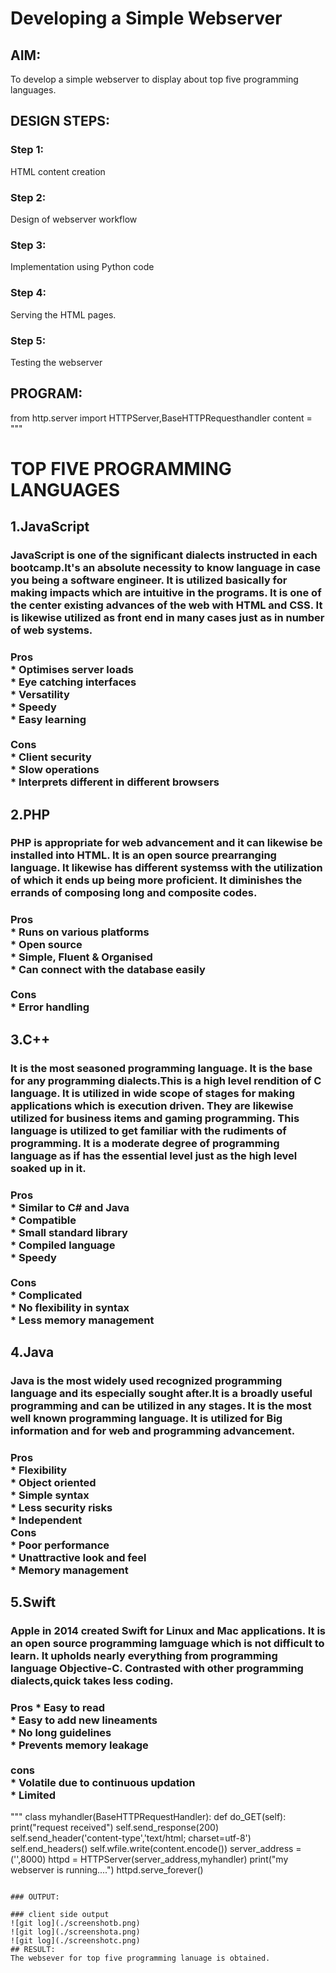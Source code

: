 # Developing a Simple Webserver
## AIM:
To develop a simple webserver to display about top five programming languages.

## DESIGN STEPS:
### Step 1: 
HTML content creation
### Step 2:
Design of webserver workflow
### Step 3:
Implementation using Python code
### Step 4:
Serving the HTML pages.
### Step 5:
Testing the webserver

## PROGRAM:


from http.server import HTTPServer,BaseHTTPRequesthandler
content = """
<!DOCTYPE html>
<html>
<head>
<title>My webserver</title>
</head>
<body>
<h1>TOP FIVE PROGRAMMING LANGUAGES</h1>
<h2>1.JavaScript</h2>
<h3>JavaScript is one of the significant dialects instructed in each bootcamp.It's an absolute necessity to know language in case you being a software engineer. It is utilized basically for making impacts which are intuitive in the programs. It is one of the center existing advances of the web with HTML and CSS. It is likewise utilized as front end in many cases just as in number of web systems.</h3>

<h3> Pros<br>
* Optimises server loads<br>
* Eye catching interfaces<br>
* Versatility<br>
* Speedy<br>
* Easy learning<br>
<br>Cons<br>
* Client security<br>
* Slow operations<br>
* Interprets different in different browsers</h3>
<h2>2.PHP</h2>
<h3>PHP is appropriate for web advancement and it can likewise be installed into HTML. It is an open source prearranging language. It likewise has different systemss with the utilization of which it ends up being more proficient. It diminishes the errands of composing long and composite codes.</h3>  
<h3> Pros<br>
* Runs on various platforms<br>
* Open source<br>
* Simple, Fluent & Organised<br>
* Can connect with the database easily<br>
<br>Cons<br>
* Error handling</h3>

<h2>3.C++</h2>
<h3> It is the most seasoned programming language. It is the base for any programming dialects.This is a high level rendition of C language. It is utilized in wide scope of stages for making applications which is execution driven. They are likewise utilized for business items and gaming programming. This language is utilized to get familiar with the rudiments of programming. It is a moderate degree of programming language as if has the essential level just as the high level soaked up in it.</h2>
<h3>Pros<br>
* Similar to C# and Java<br>
* Compatible<br>
* Small standard library<br>
* Compiled language<br>
* Speedy<br>
<br>Cons<br>
* Complicated<br>
* No flexibility in syntax<br>
* Less memory management</h3>
<h2>4.Java</h2>
<h3>Java is the most widely used recognized programming language and its especially sought after.It is a broadly useful programming and can be utilized in any stages. It is the most well known programming language. It is utilized for Big information and for web and programming advancement.</h3>
<h3>Pros<br>
* Flexibility<br>
* Object oriented<br>
* Simple syntax<br>
* Less security risks<br>
* Independent 
<br>Cons<br>
* Poor performance<br>
* Unattractive look and feel<br>
* Memory management</h3>
<h2>5.Swift</h2>
<h3>Apple in 2014 created Swift for Linux and Mac applications. It is an open source programming lamguage which is not difficult to learn. It upholds nearly everything from programming language Objective-C. Contrasted with other programming dialects,quick takes less coding.</h3>
<h3> Pros
* Easy to read<br>
* Easy to add new lineaments<br>
* No long guidelines<br>
* Prevents memory leakage<br>
<br>cons<br>
* Volatile due to continuous updation<br>
* Limited</h3>
</body>
</html>
"""
class myhandler(BaseHTTPRequestHandler):
     def do_GET(self):
         print("request received")
         self.send_response(200)
         self.send_header('content-type','text/html; charset=utf-8')
         self.end_headers()
         self.wfile.write(content.encode())
server_address = ('',8000)
httpd = HTTPServer(server_address,myhandler)
print("my webserver is running....")
httpd.serve_forever()

```   

### OUTPUT:

### client side output
![git log](./screenshotb.png)
![git log](./screenshota.png)
![git log](./screenshotc.png)
## RESULT:
The websever for top five programming lanuage is obtained.